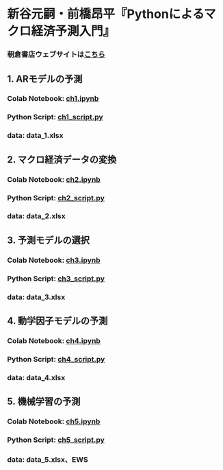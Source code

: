 # **新谷元嗣・前橋昂平『Pythonによるマクロ経済予測入門』**
### 朝倉書店ウェブサイトは[こちら](https://www.asakura.co.jp/detail.php?book_code=12901)

## 1. ARモデルの予測
### Colab Notebook: [ch1.ipynb](https://github.com/shintanilab/macro-forecast/blob/main/ch1.ipynb)
### Python Script: [ch1_script.py](https://github.com/shintanilab/macro-forecast/blob/main/ch1_script.py)
### data: data_1.xlsx

## 2. マクロ経済データの変換
### Colab Notebook: [ch2.ipynb](https://github.com/shintanilab/macro-forecast/blob/main/ch2.ipynb)
### Python Script: [ch2_script.py](https://github.com/shintanilab/macro-forecast/blob/main/ch2_script.py)
### data: data_2.xlsx

## 3. 予測モデルの選択
### Colab Notebook: [ch3.ipynb](https://github.com/shintanilab/macro-forecast/blob/main/ch3.ipynb)
### Python Script: [ch3_script.py](https://github.com/shintanilab/macro-forecast/blob/main/ch3_script.py)
### data: data_3.xlsx

## 4. 動学因子モデルの予測
### Colab Notebook: [ch4.ipynb](https://github.com/shintanilab/macro-forecast/blob/main/ch4.ipynb)
### Python Script: [ch4_script.py](https://github.com/shintanilab/macro-forecast/blob/main/ch4_script.py)
### data: data_4.xlsx

## 5. 機械学習の予測
### Colab Notebook: [ch5.ipynb](https://github.com/shintanilab/macro-forecast/blob/main/ch5.ipynb)
### Python Script: [ch5_script.py](https://github.com/shintanilab/macro-forecast/blob/main/ch5_script.py)
### data: data_5.xlsx、EWS
